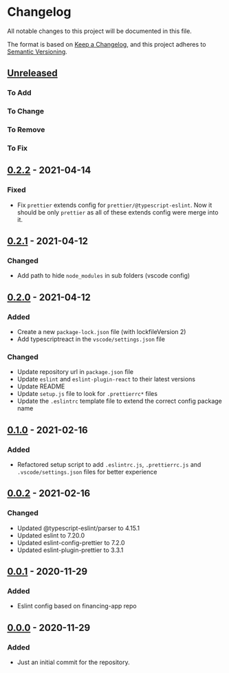 # Changelog

All notable changes to this project will be documented in this file.

The format is based on [Keep a Changelog](https://keepachangelog.com/en/1.0.0/),
and this project adheres to [Semantic Versioning](https://semver.org/spec/v2.0.0.html).

## [Unreleased]

### To Add

### To Change

### To Remove

### To Fix

## [0.2.2] - 2021-04-14

### Fixed

- Fix `prettier` extends config for `prettier/@typescript-eslint`. Now it should be only `prettier` as all of these extends config were merge into it.

## [0.2.1] - 2021-04-12

### Changed

- Add path to hide `node_modules` in sub folders (vscode config)

## [0.2.0] - 2021-04-12

### Added

- Create a new `package-lock.json` file (with lockfileVersion 2)
- Add typescriptreact in the `vscode/settings.json` file

### Changed

- Update repository url in `package.json` file
- Update `eslint` and `eslint-plugin-react` to their latest versions
- Update README
- Update `setup.js` file to look for `.prettierrc*` files
- Update the `.eslintrc` template file to extend the correct config package name

## [0.1.0] - 2021-02-16

### Added

- Refactored setup script to add `.eslintrc.js`, `.prettierrc.js` and `.vscode/settings.json` files for better experience

## [0.0.2] - 2021-02-16

### Changed

- Updated @typescript-eslint/parser to 4.15.1
- Updated eslint to 7.20.0
- Updated eslint-config-prettier to 7.2.0
- Updated eslint-plugin-prettier to 3.3.1

## [0.0.1] - 2020-11-29

### Added

- Eslint config based on financing-app repo

## [0.0.0] - 2020-11-29

### Added

- Just an initial commit for the repository.

[unreleased]: https://github.com/azedo/eslint-config-azedo/compare/v0.2.2...main
[0.2.2]: https://github.com/azedo/eslint-config-azedo/releases/tag/v0.2.2
[0.2.1]: https://github.com/azedo/eslint-config-azedo/releases/tag/v0.2.1
[0.2.0]: https://github.com/azedo/eslint-config-azedo/releases/tag/v0.2.0
[0.1.0]: https://github.com/azedo/eslint-config-azedo/releases/tag/v0.1.0
[0.0.2]: https://github.com/azedo/eslint-config-azedo/releases/tag/v0.0.2
[0.0.1]: https://github.com/azedo/eslint-config-azedo/releases/tag/v0.0.1
[0.0.0]: https://github.com/azedo/eslint-config-azedo/releases/tag/v0.0.0
